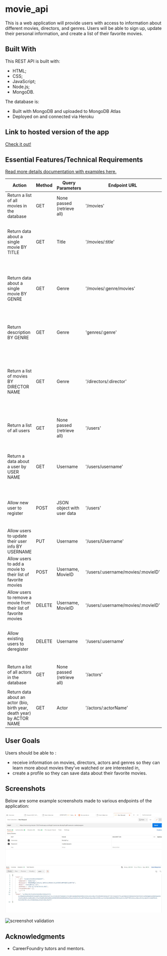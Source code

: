 # movie_api

This is a web application will provide users with access to information about different movies, directors, and genres. Users will be able to sign up, update their personal information, and create a list of their favorite movies.

## Built With

This REST API is built with: 

- HTML;
- CSS;
- JavaScript;
- Node.js;
- MongoDB.

The database is:

- Built with MongoDB and uploaded to MongoDB Atlas
- Deployed on and connected via Heroku

## Link to hosted version of the app
<a href="https://lynnflix.herokuapp.com/" target="_blank"> Check it out!</a>

## Essential Features/Technical Requirements

<a href="https://lynnflix.herokuapp.com/documentation" target="_blank"> Read more details documentation with examples here.</a>

| Action  | Method |  Query Parameters | Endpoint URL | Response
| ------------- | ------------- |------------- |------------- |------------- |
| Return a list of all movies in the database  | GET  | None passed (retrieve all) | '/movies'  |Returns a JSON array of all movies in the database |
| Return data about a single movie BY TITLE  | GET  | Title  |	'/movies/:title' |  Returns a JSON object with data on a single movie based on the title passed in the url
| Return data about a single movie BY GENRE  | GET  | Genre  |	'/movies/:genre/movies' |  Returns a JSON array of all movies in the database based on the genre passed in the url
| Return description BY GENRE  | GET  | Genre  |	'genres/:genre' |  Returns a JSON array of the genre passed in the url, and its description
| Return a list of movies BY DIRECTOR NAME  | GET  | Genre  |	'/directors/:director' |  Returns a JSON object containing all movies in the database by the name of the director name that was passed in the url
|Return a list of all users  | GET  | None passed (retrieve all)  |	'/users' |  	Returns a JSON object containing the list of all users in the database
|Return a data about a user by USER NAME  | GET  | Username  |	'/users/username' |  	Returns a JSON object containing the user based on the username passed in the URL
|Allow new user to register | POST  | JSON object with user data  |	'/users' |  Returns a JSON object containing data about the username added
|Allow users to update their user info BY USERNAME | PUT  | Username  |	'/users/Username' |  	JSON object with updated user data
|Allow users to add a movie to their list of favorite movies | POST  | Username, MovieID  |	'/users/:username/movies/:movieID'|  Returns a JSON object with updated user data.
|Allow users to remove a movie from their list of favorite movies | DELETE  | Username, MovieID  |	'/users/:username/movies/:movieID'|  Returns a JSON object with updated user data.
|Allow existing users to deregister| DELETE  | Username  |	'/users/:username'| Returns a text confirming that the user's email was deleted successfully.
|Return a list of all actors in the database| GET  | None passed (retrieve all)  |	'/actors'| Returns a JSON objects of all actors in the database
|Return data about an actor (bio, birth year, death year) by ACTOR NAME| GET  | Actor  |	'/actors/:actorName'| Returns a JSON objects with data on a the actor passed in the url

## User Goals
Users should be able to :
- receive information on movies, directors, actors and genres so they can learn more about movies they’ve watched or are interested in,
- create a profile so they can save data about their favorite movies.


## Screenshots 

Below are some example screenshots made to various endpoints of the application:

![screenshot login](https://github.com/leenrichards/movie_api/blob/main/Login%20User.jpg)

![screenshot validation](https://github.com/leenrichards/movie_api/commit/add90e8b590ee08ae68a9ea1e67dbb77cefde7ef)




## Acknowledgments

- CareerFoundry tutors and mentors.
